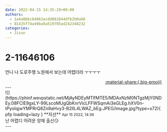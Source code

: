 ```yaml
---
date: 2022-04-15 14:35:29+09:00
authors:
  - 1a4a06bc64063acdd081844dfb2b0a60
  - 01435f74a49ba8a519705ad242348232
categories:
  - Jisun
---
```


# 2-11646106

<div class="post-container" markdown="1">
<div class="content-container md-sidebar__scrollwrap" markdown="1">

언니 나 도로주행 노원에서 보는데 어렵더라 ㅜㅜㅜㅜ 

</div>
</div>

<div style="text-align: right;" markdown="1">
<a href="https://weverse.io/fromis9/fanpost/2-11646106" style="text-align: right;">:material-share:{.big-emoji}</a>
</div>
---

<div class="comments-container md-sidebar__scrollwrap" markdown="1">
<div class="comment" markdown="1">
<div class='id-container' markdown="1">
![](https://phinf.wevpstatic.net/MjAyNDEyMTlfMTE5/MDAxNzM0NTgzMjY0NDEy.08FClE9gxLY-99LscoMUgQbKnrVicLFFWSqmAi3eGLEg.hXV0n-tPyoIqjwYMPRrQ8Zn9aHvy3-B2llL4LWAZ_bEg.JPEG/image.jpg?type=s72){ pfp loading=lazy }
**<span class="artist">지선</span>** <small>Apr 15 2022, 14:36</small><br>
</div>
<div class='comment-body' markdown="1">
난 어렵디 어려운 양재 출신😏
</div>
</div>
</div>
---
